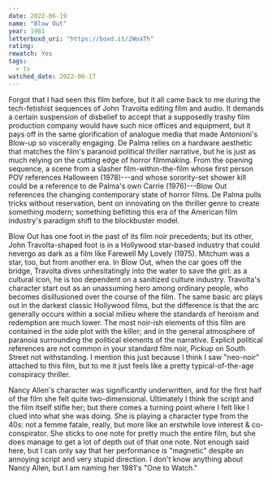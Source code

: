 ```yaml
---
date: 2022-06-19
name: "Blow Out"
year: 1981
letterboxd_uri: "https://boxd.it/2WoaTh"
rating: 
rewatch: Yes
tags:
  - tv
watched_date: 2022-06-17
---
```


Forgot that I had seen this film before, but it all came back to me during the tech-fetishist sequences of John Travolta editing film and audio. It demands a certain suspension of disbelief to accept that a supposedly trashy film production company would have such nice offices and equipment, but it pays off in the same glorification of analogue media that made Antonioni's Blow-up so viscerally engaging. De Palma relies on a hardware aesthetic that matches the film's paranoid political thriller narrative, but he is just as much relying on the cutting edge of horror filmmaking. From the opening sequence, a scene from a slasher film-within-the-film whose first person POV references Halloween (1978)---and whose sorority-set shower kill could be a reference to de Palma's own Carrie (1976)---Blow Out references the changing contemporary state of horror films. De Palma pulls tricks without reservation, bent on innovating on the thriller genre to create something modern; something befitting this era of the American film industry's paradigm shift to the blockbuster model.

Blow Out has one foot in the past of its film noir precedents; but its other, John Travolta-shaped foot is in a Hollywood star-based industry that could nevergo as dark as a film like Farewell My Lovely (1975). Mitchum was a star, too, but from another era. In Blow Out, when the car goes off the bridge, Travolta dives unhesitatingly into the water to save the girl: as a cultural icon, he is too dependent on a sanitized culture industry. Travolta's character start out as an unassuming hero among ordinary people, who becomes disillusioned over the course of the film. The same basic arc plays out in the darkest classic Hollywood films, but the difference is that the arc generally occurs within a social milieu where the standards of heroism and redemption are much lower. The most noir-ish elements of this film are contained in the side plot with the killer; and in the general atmosphere of paranoia surrounding the political elements of the narrative. Explicit political references are not common in your standard film noir, Pickup on South Street not withstanding. I mention this just because I think I saw "neo-noir" attached to this film, but to me it just feels like a pretty typical-of-the-age conspiracy thriller.

Nancy Allen's character was significantly underwritten, and for the first half of the film she felt quite two-dimensional. Ultimately I think the script and the film itself stifle her; but there comes a turning point where I felt like I clued into what she was doing. She is playing a character type from the 40s: not a femme fatale, really, but more like an erstwhile love interest & co-conspirator. She sticks to one note for pretty much the entire film, but she does manage to get a lot of depth out of that one note. Not enough said here, but I can only say that her performance is "magnetic" despite an annoying script and very stupid direction. I don't know anything about Nancy Allen, but I am naming her 1981's "One to Watch."
